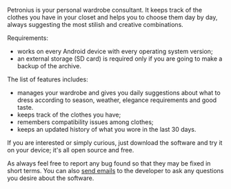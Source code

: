 Petronius is your personal wardrobe consultant. It keeps track of the clothes you have in your closet and helps you to choose them day by day, always suggesting the most stilish and creative combinations.

Requirements:
  * works on every Android device with every operating system version;
  * an external storage (SD card) is required only if you are going to make a backup of the archive.

The list of features includes:
  * manages your wardrobe and gives you daily suggestions about what to dress according to season, weather, elegance requirements and good taste.
  * keeps track of the clothes you have;
  * remembers compatibility issues among clothes;
  * keeps an updated history of what you wore in the last 30 days.

If you are interested or simply curious, just download the software and try it on your device; it's all open source and free.

As always feel free to report any bug found so that they may be fixed in short terms. You can also <a href='mailto:andrea.derinaldis.sp@gmail.com'>send emails</a> to the developer to ask any questions you desire about the software.